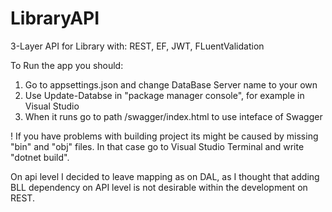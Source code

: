 # LibraryAPI
3-Layer API for Library with: REST, EF, JWT, FLuentValidation

To Run the app you should:

1. Go to appsettings.json and change DataBase Server name to your own
2. Use Update-Databse in "package manager console", for example in Visual Studio
3. When it runs go to path /swagger/index.html to use inteface of Swagger

! If you have problems with building project its might be caused by missing "bin" and "obj" files. In that case go to Visual Studio Terminal and write "dotnet build".

On api level I decided to leave mapping as on DAL, as I thought that adding BLL dependency on API level is not desirable within the development on REST.

